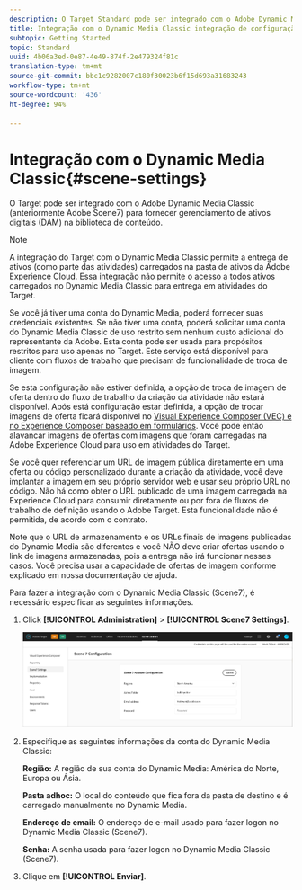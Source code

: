 ```yaml
---
description: O Target Standard pode ser integrado com o Adobe Dynamic Media Classic (anteriormente Adobe Scene7) para fornecer gerenciamento de ativos digitais (DAM) na biblioteca de conteúdo.
title: Integração com o Dynamic Media Classic integração de configuração
subtopic: Getting Started
topic: Standard
uuid: 4b06a3ed-0e87-4e49-874f-2e479324f81c
translation-type: tm+mt
source-git-commit: bbc1c9282007c180f30023b6f15d693a31683243
workflow-type: tm+mt
source-wordcount: '436'
ht-degree: 94%

---
```



# Integração com o Dynamic Media Classic{#scene-settings}

O Target pode ser integrado com o Adobe Dynamic Media Classic (anteriormente Adobe Scene7) para fornecer gerenciamento de ativos digitais (DAM) na biblioteca de conteúdo.

>[!NOTE]
>
>A integração do Target com o Dynamic Media Classic permite a entrega de ativos (como parte das atividades) carregados na pasta de ativos da Adobe Experience Cloud. Essa integração não permite o acesso a todos ativos carregados no Dynamic Media Classic para entrega em atividades do Target.

Se você já tiver uma conta do Dynamic Media, poderá fornecer suas credenciais existentes. Se não tiver uma conta, poderá solicitar uma conta do Dynamic Media Classic de uso restrito sem nenhum custo adicional do representante da Adobe. Esta conta pode ser usada para propósitos restritos para uso apenas no Target. Este serviço está disponível para cliente com fluxos de trabalho que precisam de funcionalidade de troca de imagem.

Se esta configuração não estiver definida, a opção de troca de imagem de oferta dentro do fluxo de trabalho da criação da atividade não estará disponível. Após está configuração estar definida, a opção de trocar imagens de oferta ficará disponível no  [Visual Experience Composer (VEC) e no Experience Composer baseado em formulários](../c-experiences/experiences.md#concept_A2E10F6AFB3D4AEAB6951EE14688848D). Você pode então alavancar imagens de ofertas com imagens que foram carregadas na Adobe Experience Cloud para uso em atividades do Target.

Se você quer referenciar um URL de imagem pública diretamente em uma oferta ou código personalizado durante a criação da atividade, você deve implantar a imagem em seu próprio servidor web e usar seu próprio URL no código. Não há como obter o URL publicado de uma imagem carregada na Experience Cloud para consumir diretamente ou por fora de fluxos de trabalho de definição usando o Adobe Target. Esta funcionalidade não é permitida, de acordo com o contrato.

Note que o URL de armazenamento e os URLs finais de imagens publicadas do Dynamic Media são diferentes e você NÃO deve criar ofertas usando o link de imagens armazenadas, pois a entrega não irá funcionar nesses casos. Você precisa usar a capacidade de ofertas de imagem conforme explicado em nossa documentação de ajuda.

Para fazer a integração com o Dynamic Media Classic (Scene7), é necessário especificar as seguintes informações.

1. Click **[!UICONTROL Administration]** > **[!UICONTROL Scene7 Settings]**.

   ![Página do Scene7](/help/administrating-target/assets/scene7.png)

1. Especifique as seguintes informações da conta do Dynamic Media Classic:

   **Região:** A região de sua conta do Dynamic Media: América do Norte, Europa ou Ásia.

   **Pasta adhoc:** O local do conteúdo que fica fora da pasta de destino e é carregado manualmente no Dynamic Media.

   **Endereço de email:** O endereço de e-mail usado para fazer logon no Dynamic Media Classic (Scene7).

   **Senha:** A senha usada para fazer logon no Dynamic Media Classic (Scene7).

1. Clique em **[!UICONTROL Enviar]**.
